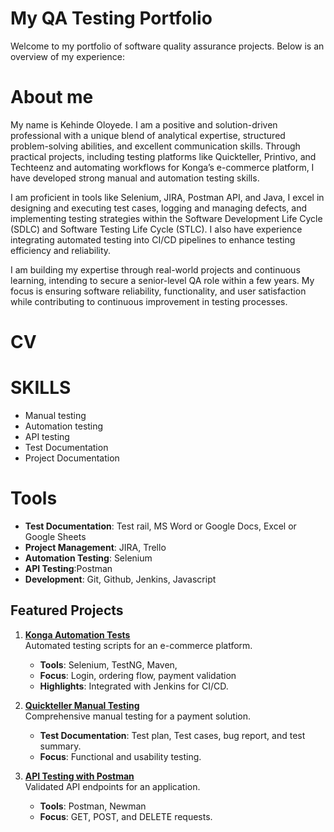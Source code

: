 # My QA Testing Portfolio

Welcome to my portfolio of software quality assurance projects. Below is an overview of my experience:

# About me
 
My name is Kehinde Oloyede. I am a positive and solution-driven professional with a unique blend of analytical expertise, structured problem-solving abilities, and excellent communication skills. Through practical projects, including testing platforms like Quickteller, Printivo, and Techteenz and automating workflows for Konga’s e-commerce platform, I have developed strong manual and automation testing skills.

I am proficient in tools like Selenium, JIRA, Postman API, and Java, I excel in designing and executing test cases, logging and managing defects, and implementing testing strategies within the Software Development Life Cycle (SDLC) and Software Testing Life Cycle (STLC). I also have experience integrating automated testing into CI/CD pipelines to enhance testing efficiency and reliability.

I am building my expertise through real-world projects and continuous learning, intending to secure a senior-level QA role within a few years. My focus is ensuring software reliability, functionality, and user satisfaction while contributing to continuous improvement in testing processes.

# CV


# SKILLS

- Manual testing
- Automation testing
- API testing
- Test Documentation
- Project Documentation



# Tools

- **Test Documentation**: Test rail, MS Word or Google Docs, Excel or Google Sheets
- **Project Management**: JIRA, Trello
- **Automation Testing**: Selenium
- **API Testing**:Postman
- **Development**: Git, Github, Jenkins, Javascript
  


## Featured Projects

1. **[Konga Automation Tests](https://github.com/Yenvyken/Konga_Automation_Web_Test)**  
   Automated testing scripts for an e-commerce platform.  
   - **Tools**: Selenium, TestNG, Maven,  
   - **Focus**: Login, ordering flow, payment validation  
   - **Highlights**: Integrated with Jenkins for CI/CD.

  

2. **[Quickteller Manual Testing](https://github.com/Yenvyken/Quickteller_Manual_Test)**  
   Comprehensive manual testing for a payment solution.  
   - **Test Documentation**: Test plan, Test cases, bug report, and test summary.  
   - **Focus**: Functional and usability testing.  

3. **[API Testing with Postman](https://github.com/Yenvyken/API_Testing_Postman)**  
   Validated API endpoints for an application.  
   - **Tools**: Postman, Newman  
   - **Focus**: GET, POST, and DELETE requests.
